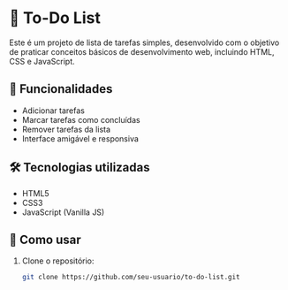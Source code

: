# 📝 To-Do List

Este é um projeto de lista de tarefas simples, desenvolvido com o objetivo de praticar conceitos básicos de desenvolvimento web, incluindo HTML, CSS e JavaScript.

## 🚀 Funcionalidades

- Adicionar tarefas
- Marcar tarefas como concluídas
- Remover tarefas da lista
- Interface amigável e responsiva

## 🛠️ Tecnologias utilizadas

- HTML5
- CSS3
- JavaScript (Vanilla JS)

## 📁 Como usar

1. Clone o repositório:
   ```bash
   git clone https://github.com/seu-usuario/to-do-list.git
